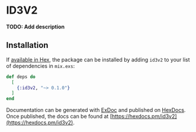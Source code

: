 # ID3V2

**TODO: Add description**

## Installation

If [available in Hex](https://hex.pm/docs/publish), the package can be installed
by adding `id3v2` to your list of dependencies in `mix.exs`:

```elixir
def deps do
  [
    {:id3v2, "~> 0.1.0"}
  ]
end
```

Documentation can be generated with [ExDoc](https://github.com/elixir-lang/ex_doc)
and published on [HexDocs](https://hexdocs.pm). Once published, the docs can
be found at [https://hexdocs.pm/id3v2](https://hexdocs.pm/id3v2).

